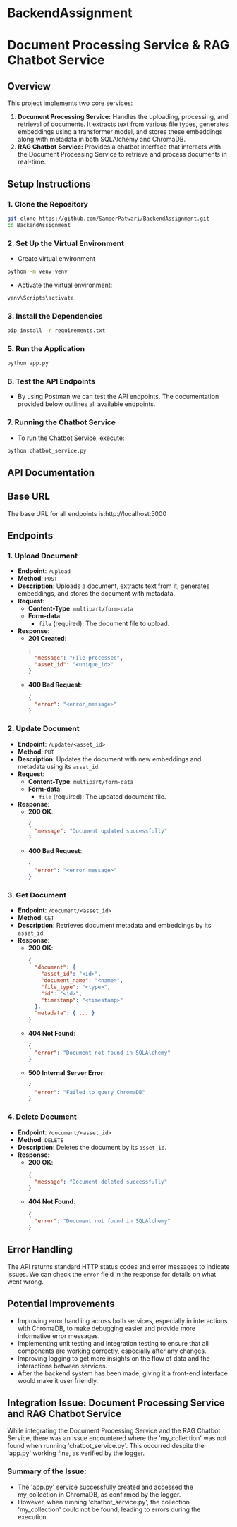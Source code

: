 # BackendAssignment
# Document Processing Service & RAG Chatbot Service

## Overview

This project implements two core services:
1. **Document Processing Service:** Handles the uploading, processing, and retrieval of documents. It extracts text from various file types, generates embeddings using a transformer model, and stores these embeddings along with metadata in both SQLAlchemy and ChromaDB.
2. **RAG Chatbot Service:** Provides a chatbot interface that interacts with the Document Processing Service to retrieve and process documents in real-time.

## Setup Instructions

### 1. Clone the Repository
```bash
git clone https://github.com/SameerPatwari/BackendAssignment.git
cd BackendAssignment
```
### 2. Set Up the Virtual Environment
- Create virtual environment
```bash
python -m venv venv
```
- Activate the virtual environment:
```bash
venv\Scripts\activate
```
### 3. Install the Dependencies
```bash
pip install -r requirements.txt
```
### 5. Run the Application
```bash
python app.py
```
### 6. Test the API Endpoints
- By using Postman we can test the API endpoints. The documentation provided below outlines all available endpoints.
### 7. Running the Chatbot Service
- To run the Chatbot Service, execute:
```bash
python chatbot_service.py
```

## API Documentation
## Base URL

The base URL for all endpoints is:http://localhost:5000


## Endpoints

### 1. **Upload Document**

- **Endpoint**: `/upload`
- **Method**: `POST`
- **Description**: Uploads a document, extracts text from it, generates embeddings, and stores the document with metadata.
- **Request**:
  - **Content-Type**: `multipart/form-data`
  - **Form-data**:
    - `file` (required): The document file to upload.
- **Response**:
  - **201 Created**:
    ```json
    {
      "message": "File processed",
      "asset_id": "<unique_id>"
    }
    ```
  - **400 Bad Request**:
    ```json
    {
      "error": "<error_message>"
    }
    ```

### 2. **Update Document**

- **Endpoint**: `/update/<asset_id>`
- **Method**: `PUT`
- **Description**: Updates the document with new embeddings and metadata using its `asset_id`.
- **Request**:
  - **Content-Type**: `multipart/form-data`
  - **Form-data**:
    - `file` (required): The updated document file.
- **Response**:
  - **200 OK**:
    ```json
    {
      "message": "Document updated successfully"
    }
    ```
  - **400 Bad Request**:
    ```json
    {
      "error": "<error_message>"
    }
    ```

### 3. **Get Document**

- **Endpoint**: `/document/<asset_id>`
- **Method**: `GET`
- **Description**: Retrieves document metadata and embeddings by its `asset_id`.
- **Response**:
  - **200 OK**:
    ```json
    {
      "document": {
        "asset_id": "<id>",
        "document_name": "<name>",
        "file_type": "<type>",
        "id": "<id>",
        "timestamp": "<timestamp>"
      },
      "metadata": { ... }
    }
    ```
  - **404 Not Found**:
    ```json
    {
      "error": "Document not found in SQLAlchemy"
    }
    ```
  - **500 Internal Server Error**:
    ```json
    {
      "error": "Failed to query ChromaDB"
    }
    ```

### 4. **Delete Document**

- **Endpoint**: `/document/<asset_id>`
- **Method**: `DELETE`
- **Description**: Deletes the document by its `asset_id`.
- **Response**:
  - **200 OK**:
    ```json
    {
      "message": "Document deleted successfully"
    }
    ```
  - **404 Not Found**:
    ```json
    {
      "error": "Document not found in SQLAlchemy"
    }
    ```

## Error Handling

The API returns standard HTTP status codes and error messages to indicate issues. We can check the `error` field in the response for details on what went wrong.

## Potential Improvements
- Improving error handling across both services, especially in interactions with ChromaDB, to make debugging easier and provide more informative error messages.
- Implementing unit testing and integration testing to ensure that all components are working correctly, especially after any changes.
- Improving logging to get more insights on the flow of data and the interactions between services.
- After the backend system has been made, giving it a front-end interface would make it user friendly.

## Integration Issue: Document Processing Service and RAG Chatbot Service
While integrating the Document Processing Service and the RAG Chatbot Service, there was an issue encountered where the 'my_collection' was not found when running 'chatbot_service.py'. This occurred despite the 'app.py' working fine, as verified by the logger.
### Summary of the Issue:
- The 'app.py' service successfully created and accessed the my_collection in ChromaDB, as confirmed by the logger.
- However, when running 'chatbot_service.py', the collection 'my_collection' could not be found, leading to errors during the execution.


